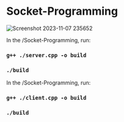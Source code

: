 # Socket-Programming

![Screenshot 2023-11-07 235652](https://github.com/Kauser-Ibrahim/Socket-Programming/assets/102902397/f10ac13e-26a4-42f0-a061-5d2116787ba7)


In the /Socket-Programming, run:
### `g++ ./server.cpp -o build`
### `./build`

In the /Socket-Programming, run:
### `g++ ./client.cpp -o build`
### `./build`
